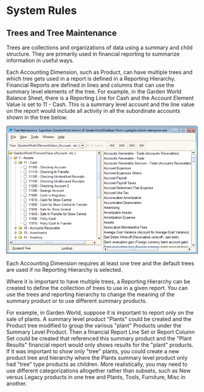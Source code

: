 # System Rules

## Trees and Tree Maintenance

Trees are collections and organizations of data using a summary and child structure. They are primarily used in financial reporting to summarize information in useful ways.

Each Accounting Dimension, such as Product, can have multiple trees and which tree gets used in a report is defined in a Reporting Hierarchy. Financial Reports are defined in lines and columns that can use the summary level elements of the tree. For example, in the Garden World Balance Sheet, there is a Reporting Line for Cash and the Account Element Value is set to 11 - Cash. This is a summary level account and the line value on the report would include all activity in all the subordinate accounts shown in the tree below.

![](../../../.gitbook/assets/image%20%2810%29.png)

Each Accounting Dimension requires at least one tree and the default trees are used if no Reporting Hierarchy is selected.

Where it is important to have multiple trees, a Reporting Hierarchy can be created to define the collection of trees to use in a given report. You can use the trees and reporting hierarchy to change the meaning of the summary product or to use different summary products.

For example, in Garden World, suppose it is important to report only on the sale of plants. A summary level product "Plants" could be created and the Product tree modified to group the various "plant" Products under the Summary Level Product. Then a financial Report Line Set or Report Column Set could be created that referenced this summary product and the "Plant Results" financial report would only shows results for the "plant" products. If it was important to show only "tree" plants, you could create a new product tree and hierarchy where the Plants summary level product only had "tree" type products as children. More realistically, you may need to use different categorizations altogether rather than subsets, such as New versus Legacy products in one tree and Plants, Tools, Furniture, Misc in another.

